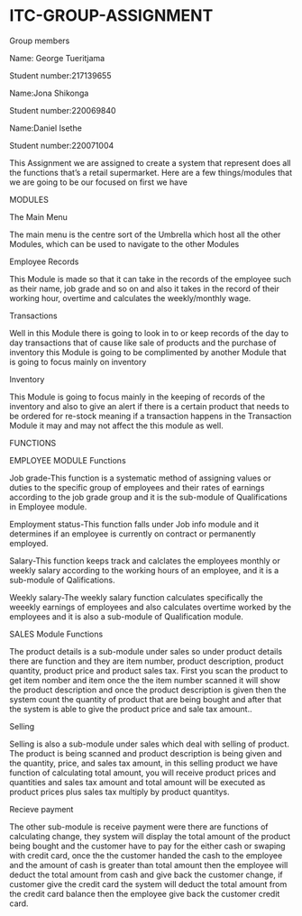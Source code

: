 # ITC-GROUP-ASSIGNMENT
Group members

Name: George Tueritjama

Student number:217139655

Name:Jona Shikonga

Student number:220069840

Name:Daniel Isethe

Student number:220071004

This Assignment we are assigned to create a system that represent does all the functions that’s a
retail supermarket.
Here are a few things/modules that we are going to be our focused on
first we have

MODULES

The Main Menu

The main menu is the centre sort of the Umbrella which host all the other Modules, which can be 
used to navigate to the other Modules

Employee Records

This Module is made so that it can take in the records of the employee such as their name, job grade
and so on and also it takes in the record of their working hour, overtime and calculates the
weekly/monthly wage.

Transactions

Well in this Module there is going to look in to or keep records of the day to day transactions that of
cause like sale of products and the purchase of inventory this Module is going to be complimented
by another Module that is going to focus mainly on inventory

Inventory

This Module is going to focus mainly in the keeping of records of the inventory and also to give an
alert if there is a certain product that needs to be ordered for re-stock meaning if a transaction
happens in the Transaction Module it may and may not affect the this module as well.

FUNCTIONS

EMPLOYEE MODULE Functions

Job grade-This function is a systematic method of assigning values or duties to the specific group of employees and their rates of earnings according to the job grade group and it is the sub-module of Qualifications in Employee module.

Employment status-This function falls under Job info module and it determines if an employee is currently on contract or permanently employed.

Salary-This function keeps track and calclates the employees monthly or weekly salary according to the working hours of an employee, and it is a sub-module of Qalifications. 

Weekly salary-The weekly salary function calculates specifically the weeekly earnings of employees and also calculates overtime worked by the employees and it is also a sub-module of Qualification module.

SALES Module Functions

The product details is a sub-module under sales so under product details there are function and they are item number, product description, product quantity, product price and product sales tax. First you scan the product to get item nomber and item once the the item number scanned it will show the product description and once the product description is given then the system count the quantity of product that are being bought and after that the system is able to give the product price and sale tax amount..

Selling

Selling is also a sub-module under sales which deal with selling of product. The product is being scanned and product description is being given and the quantity, price, and sales tax amount, in this selling product we have function of calculating total amount, you will receive product prices and quantities and sales tax amount and total amount will be executed as product prices plus sales tax multiply by product quantitys.

Recieve payment

 The other sub-module is receive payment were there are functions of calculating change, they system will display the total amount of the product being bought and the customer have to pay for the either cash or swaping with credit card, once the the customer handed the cash to the employee and the amount of cash is greater than total amount then the employee will deduct the total amount from cash and give back the customer change, if customer give the credit card the system will deduct the total amount from the credit card balance then the employee give back the customer credit card.




